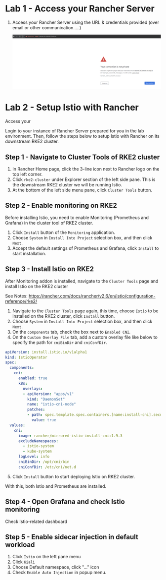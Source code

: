 # Lab 1 - Access your Rancher Server

1. Access your Rancher Server using the URL & credentials provided (over email or other communication.....)

   ![01-rancher-url](../images/01-rancher-url.png)

# Lab 2 - Setup Istio with Rancher

Access your 

Login to your instance of Rancher Server prepared for you in the lab environment. Then, follow the steps below to setup Istio with Rancher on its downstream RKE2 cluster.



## Step 1 - Navigate to Cluster Tools of RKE2 cluster

1. In Rancher Home page, click the 3-line icon next to Rancher logo on the top left corner.
2. Click `rke2-cluster` under Explorer section of the left side pane. This is the downstream RKE2 cluster we will be running Istio.
3. At the bottom of the left side menu pane, click `Cluster Tools` button.



## Step 2 - Enable monitoring on RKE2

Before installing Istio, you need to enable Monitoring (Prometheus and Grafana) in the cluster tool of RKE2 cluster.

1. Click `Install` button of the `Monitoring` application.
2. Choose `System` in `Install Into Project` selection box, and then click `Next`.
3. Accept the default settings of Prometheus and Grafana, click `Install` to start installation.



## Step 3 - Install Istio on RKE2

After Monitoring addon is installed, navigate to the `Cluster Tools` page and install Istio on the RKE2 cluster

See Notes: https://rancher.com/docs/rancher/v2.6/en/istio/configuration-reference/rke2/

1. Navigate to the `Cluster Tools` page again, this time, choose `Istio` to be installed on the RKE2 cluster, click `Install` button.
2. Choose `System` in `Install Into Project` selection box, and then click `Next`.
3. On the `components` tab, check the box next to `Enabled CNI`.
4. On the `Custom Overlay File` tab, add a custom overlay file like below to specify the path for `cniBinDir` and `cniConfDir`.

```yaml
apiVersion: install.istio.io/v1alpha1
kind: IstioOperator
spec:
  components:
    cni:
      enabled: true
      k8s:
        overlays:
        - apiVersion: "apps/v1"
          kind: "DaemonSet"
          name: "istio-cni-node"
          patches:
          - path: spec.template.spec.containers.[name:install-cni].securityContext.privileged
            value: true
  values:
    cni:
      image: rancher/mirrored-istio-install-cni:1.9.3
      excludeNamespaces:
        - istio-system
        - kube-system
      logLevel: info
      cniBinDir: /opt/cni/bin
      cniConfDir: /etc/cni/net.d
```

5. Click `Install` button to start deploying Istio on RKE2 cluster.



With this, both Istio and Prometheus are installed.

## Step 4 - Open Grafana and check Istio monitoring

Check Istio-related dashboard

## Step 5 - Enable sidecar injection in default workload

1. Click `Istio` on the left pane menu
2. Click `Kiali`
3. Choose Default namespace, click "..." icon
4. Check `Enable Auto Injection` in popup menu.

